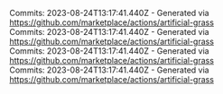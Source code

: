 Commits: 2023-08-24T13:17:41.440Z - Generated via https://github.com/marketplace/actions/artificial-grass
<br>
Commits: 2023-08-24T13:17:41.440Z - Generated via https://github.com/marketplace/actions/artificial-grass
<br>
Commits: 2023-08-24T13:17:41.440Z - Generated via https://github.com/marketplace/actions/artificial-grass
<br>
Commits: 2023-08-24T13:17:41.440Z - Generated via https://github.com/marketplace/actions/artificial-grass
<br>
